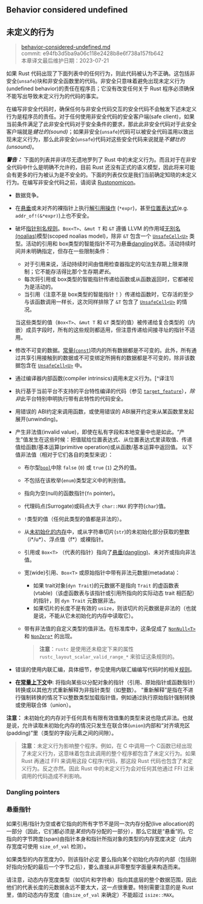 ## Behavior considered undefined
## 未定义的行为

>[behavior-considered-undefined.md](https://github.com/rust-lang/reference/blob/master/src/behavior-considered-undefined.md)\
>commit: e94fb3d5ba9a06c118e2428b8e6f738a157fb642 \
>本章译文最后维护日期：2023-07-21

如果 Rust 代码出现了下面列表中的任何行为，则此代码被认为不正确。这包括非安全(`unsafe`)块和非安全函数里的代码。非安全只意味着避免出现未定义行为(undefined behavior)的责任在程序员；它没有改变任何关于 Rust 程序必须确保不能写出导致未定义行为的代码的事实。

在编写非安全代码时，确保任何与非安全代码交互的安全代码不会触发下述未定义行为是程序员的责任。对于任何使用非安全代码的安全客户端(safe client)，如果当前条件满足了此非安全代码对于安全条件的要求，那此此非安全代码对于此安全客户端就是*健壮的(sound)*；如果非安全(`unsafe`)代码可以被安全代码滥用以致出现未定义行为，那么此非安全(`unsafe`)代码对这些安全代码来说就是*不健壮的(unsound)*。

<div class="warning">

***警告：*** 下面的列表并非详尽无遗地罗列了 Rust 中的未定义行为。而且对于在非安全代码中什么是明确不允许的，目前 Rust 还没有正式的语义模型，因此将来可能会有更多的行为被认为是不安全的。下面的列表仅仅是我们当前确定知晓的未定义行为。在编写非安全代码之前，请阅读 [Rustonomicon]。

</div>

* 数据竞争。
* 在[悬垂][dangling]或未对齐的裸指针上执行[解引用操作][dereference expression] (`*expr`)，甚至[位置表达式][place expression context](e.g. `addr_of!(&*expr)`)上也不安全。
* 破坏[指针别名规则][pointer aliasing rules]。`Box<T>`、`&mut T` 和 `&T` 遵循 LLVM 的作用域[无别名(noalias)][noalias]模型(scoped noalias model)，除非 `&T` 包含一个 [`UnsafeCell<U>`] 类型。活动的引用和 box类型的智能指针不可为悬垂[dangling]状态。活动持续时间并未明确指定，但存在一些限制条件：
  * 对于引用来说，活动持续时间由借用检查器指定的句法生存期上限来限制；它不能存活得比那个生存期*更长*。
  * 每次将引用或 box类型的智能指针传递给函数或从函数返回时，它都被视为是活动的。
  * 当引用（注意不是 box类型的智能指针！）传递给函数时，它存活的至少与该函数调用一样长，这次同样排除了 `&T` 包含了 [`UnsafeCell<U>`] 的情况。

  当这些类型的值（`Box<T>`、`&mut T` 和 `&T` 类型的值）被传递给复合类型的（内嵌）成员字段时，所有的这些规则都适用，但注意传递给间接寻址的指针不适用。
* 修改不可变的数据。[常量(`const`)][`const`]项内的所有数据都是不可变的。此外，所有通过共享引用接触到的数据或不可变绑定所拥有的数据都是不可变的，除非该数据包含在 [`UnsafeCell<U>`] 中。
* 通过编译器内部函数(compiler intrinsics)调用未定义行为。[^译注1]
* 执行基于当前平台不支持的平台特性编译的代码（参见 [`target_feature`]），*除非*此平台特别申明执行带有此特性的代码安全。
* 用错误的 ABI约定来调用函数，或使用错误的 ABI展开约定来从某函数里发起展开(unwinding)。  
* 产生非法值(invalid value)，即使在私有字段和本地变量中也是如此。“产生”值发生在这些时候：把值赋给位置表达式、从位置表达式里读取值、传递值给函数/基本运算(primitive operation)或从函数/基本运算中返回值。
  以下值非法值（相对于它们各自的类型来说）：
  * 布尔型[`bool`]中除 `false` (`0`) 或 `true` (`1`) 之外的值。
  * 不包括在该枚举(`enum`)类型定义中的判别值。
  * 指向为空(null)的函数指针(`fn` pointer)。
  * 代理码点(Surrogate)或码点大于 `char::MAX` 的字符(`char`)值。
  * `!`类型的值（任何此类型的值都是非法的）。
  * 从[未初始化的内存][undef]中，或从字符串切片(`str`)的未初始化部分获取的整数（i*/u*）、浮点值（f*）或裸指针。
  * 引用或 `Box<T>` （代表的指针）指向了[悬垂(dangling)][dangling]、未对齐或指向非法值。
  * 宽(wide)引用、`Box<T>` 或原始指针中带有非法元数据(metadata)：
    * 如果 trait对象(`dyn Trait`)的元数据不是指向 `Trait` 的虚函数表(vtable)（该虚函数表与该指针或引用所指向的实际动态 trait 相匹配）的指针，则 `dyn Trait` 元数据非法。
    * 如果切片的长度不是有效的 `usize`，则该切片的元数据是非法的（也就是说，不能从它未初始化的内存中读取它）。
  * 带有非法值的自定义类型的值非法。在标准库中，这条促成了 [`NonNull<T>`] 和 [`NonZero*`] 的出现。

    > **注意**：`rustc` 是使用还未稳定下来的属性 `rustc_layout_scalar_valid_range_*` 来验证这条规则的。
* 错误的使用内联汇编，具体细节，参见使用内联汇编编写代码时的相关[规则][rules]。
* **在[常量上下文](const_eval.md#const-context)中**: 将指向某些以分配对象的指针（引用、原始指针或函数指针）转换或以其他方式重新解释为非指针类型（如整数）。
“重新解释”是指在不进行强制转换的情况下以整数类型加载指针值，例如通过执行原始指针强制转换或使用联合体（union）。

**注意：** 未初始化的内存对于任何具有有限有效值集的类型来说也隐式非法。也就是说，允许读取未初始化内存的情况只发生在联合体(`union`)内部和“对齐填充区(padding)”里（类型的字段/元素之间的间隙）。

> **注意**：未定义行为影响整个程序。例如，在 C 中调用一个 C函数已经出现了未定义行为，这意味着包含此调用的整个程序都包含了未定义行为。如果 Rust 再通过 FFI 来调用这段 C程序/代码，那这段 Rust 代码也包含了未定义行为。反之亦然。因此 Rust 中的未定义行为会对任何其他通过 FFI 过来调用的代码造成不利影响。

### Dangling pointers
### 悬垂指针

如果引用/指针为空或者它指向的所有字节不是同一次内存分配(live allocation)的一部分（因此，它们都必须是*某些*内存分配的一部分），那么它就是“悬垂”的。它指向的字节跨度(span)由指针本身和指针所指对象的类型的内存宽度决定（此内存宽度可使用 `size_of_val` 检测）。

如果类型的内存宽度为0，则该指针必定 要么指向某个初始化内存的内部（包括刚好指向分配的最后一个字节之后），要么直接从非零整型字面量来构造而来。

请注意，动态内存宽度类型（如切片和字符串）指向其底层的整个数据范围，因此他们的代表长度的元数据永远不要太大，这一点很重要。特别需要注意的是 Rust里，值的动态内存宽度（由`size_of_val` 来确定）不能超过 `isize::MAX`。

[dangling]: #dangling-pointers
[`bool`]: types/boolean.md
[`const`]: items/constant-items.md
[noalias]: http://llvm.org/docs/LangRef.html#noalias
[pointer aliasing rules]: http://llvm.org/docs/LangRef.html#pointer-aliasing-rules
[undef]: http://llvm.org/docs/LangRef.html#undefined-values
[`target_feature`]: attributes/codegen.md#the-target_feature-attribute
[`UnsafeCell<U>`]: https://doc.rust-lang.org/std/cell/struct.UnsafeCell.html
[Rustonomicon]: https://doc.rust-lang.org/nomicon/index.html
[`NonNull<T>`]: https://doc.rust-lang.org/core/ptr/struct.NonNull.html
[`NonZero*`]: https://doc.rust-lang.org/core/num/index.html
[dereference expression]: expressions/operator-expr.md#the-dereference-operator
[place expression context]: expressions.md#place-expressions-and-value-expressions
[rules]: inline-assembly.md#rules-for-inline-assembly